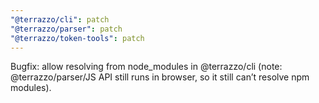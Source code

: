 ```yaml
---
"@terrazzo/cli": patch
"@terrazzo/parser": patch
"@terrazzo/token-tools": patch
---
```


Bugfix: allow resolving from node_modules in @terrazzo/cli (note: @terrazzo/parser/JS API still runs in browser, so it still can’t resolve npm modules).
